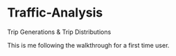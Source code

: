 # Traffic-Analysis
Trip Generations &amp; Trip Distributions

This is me following the walkthrough for a first time user.
